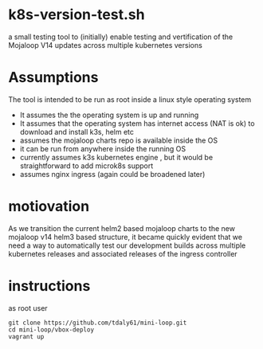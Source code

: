 # k8s-version-test.sh 
a small testing tool to (initially) enable testing and vertification of the Mojaloop V14 updates across multiple kubernetes versions

# Assumptions 
The tool is intended to be run as root inside a linux style operating system 
- It assumes the the operating system is up and running 
- It assumes that the operating system has internet access (NAT is ok) to download and install k3s, helm etc
- assumes the mojaloop charts repo is available inside the OS 
- it can be run from anywhere inside the running OS
- currently assumes k3s kubernetes engine , but it would be straightforward to add microk8s support
- assumes nginx ingress (again could be broadened later)


# motiovation 
As we transition the current helm2 based mojaloop charts to the new mojaloop v14 helm3 based structure, it became quickly evident that we need
a way to automatically test our development builds across multiple kubernetes releases and associated releases of the ingress controller

# instructions 
as root user 
```
git clone https://github.com/tdaly61/mini-loop.git
cd mini-loop/vbox-deploy
vagrant up
```

